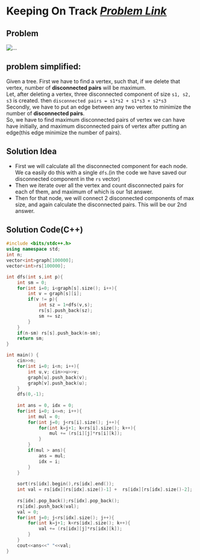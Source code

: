 # Keeping On Track [***Problem Link***](https://codeforces.com/gym/101673/attachments/download/6528/20172018-acmicpc-east-central-north-america-regional-contest-ecna-2017-en.pdf)

## Problem
![...](https://github.com/MahediKamal/CP_template-AND-interesting_problems/blob/6e7afece24fd54238a7a0de6c37a4bd0e0ccf213/images/Keeping%20on%20track1.PNG) <br>

## problem simplified:
Given a tree. First we have to find a vertex, such that, if we delete that vertex, number of **disconnected pairs** will be maximum. <br>
Let, after deleting a vertex, three disconnected component of size `s1, s2, s3` is
created. then `disconnected pairs = s1*s2 + s1*s3 + s2*s3` <br>
Secondly, we have to put an edge between any two vertex to minimize the number of **disconnected pairs**. <br>
So, we have to find maximum disconnected pairs of vertex we can have have initially, and maximum disconnected pairs of vertex after putting an edge(this edge minimize the number of pairs).


## Solution Idea
- First we will calculate all the disconnected component for each node. We ca easily do this with a single
`dfs`.(in the code we have saved our disconnected component in the `rs` vector)
- Then we iterate over all the vertex and count disconnected pairs for each of them, and maximum of which is our 1st answer.
- Then for that node, we will connect 2 disconnected components of max size, and again calculate the  disconnected pairs. This will be our 2nd answer.


## **Solution Code(C++)**
```C++
#include <bits/stdc++.h>
using namespace std;
int n; 
vector<int>graph[100000];
vector<int>rs[100000];

int dfs(int s,int p){
    int sm = 0;
    for(int i=0; i<graph[s].size(); i++){
        int v = graph[s][i];
        if(v != p){
            int sz = 1+dfs(v,s);
            rs[s].push_back(sz);
            sm += sz;
        }
    }
    if(n-sm) rs[s].push_back(n-sm);
    return sm;
}

int main() {
    cin>>n;
    for(int i=0; i<n; i++){
        int u,v; cin>>u>>v;
        graph[u].push_back(v);
        graph[v].push_back(u);
    }
    dfs(0,-1);
 
    int ans = 0, idx = 0;
    for(int i=0; i<=n; i++){
        int mul = 0;
        for(int j=0; j<rs[i].size(); j++){
            for(int k=j+1; k<rs[i].size(); k++){
                mul += (rs[i][j]*rs[i][k]);
            }
        }
        if(mul > ans){
            ans = mul;
            idx = i;
        }
    }
  
    sort(rs[idx].begin(),rs[idx].end());
    int val = rs[idx][rs[idx].size()-1] +  rs[idx][rs[idx].size()-2];
   
    rs[idx].pop_back();rs[idx].pop_back();
    rs[idx].push_back(val);
    val = 0; 
    for(int j=0; j<rs[idx].size(); j++){
        for(int k=j+1; k<rs[idx].size(); k++){
            val += (rs[idx][j]*rs[idx][k]);
        }
    }
    cout<<ans<<" "<<val;
}
